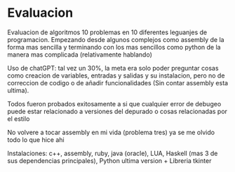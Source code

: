 # Evaluacion
Evaluacion de algoritmos 10 problemas en 10 diferentes leguanjes de programacion. Empezando desde algunos complejos como assembly de la forma mas sencilla y terminando con los mas sencillos como python de la manera mas complicada (relativamente hablando)

Uso de chatGPT: tal vez un 30%, la meta era solo poder preguntar cosas como creacion de variables, entradas y salidas y su instalacion, pero no de correccion de codigo o de añadir funcionalidades (Sin contar assembly esta ultima).

Todos fueron probados exitosamente a si que cualquier error de debugeo puede estar relacionado a versiones del depurado o cosas relacionadas por el estilo

No volvere a tocar assembly en mi vida (problema tres) ya se me olvido todo lo que hice ahi

Instalaciones: c++, assembly, ruby, java (oracle), LUA, Haskell (mas 3 de sus dependencias principales), Python ultima version + Libreria tkinter